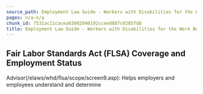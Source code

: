```yaml
---
source_path: Employment Law Guide - Workers with Disabilities for the Work Being Performed.md
pages: n/a-n/a
chunk_id: 7531ac11cacea63002040192cceed887c0205fd8
title: Employment Law Guide - Workers with Disabilities for the Work Being Performed
---
```

## Fair Labor Standards Act (FLSA) Coverage and Employment Status

Advisor(/elaws/whd/ﬂsa/scope/screen9.asp): Helps employers and employees understand and determine
